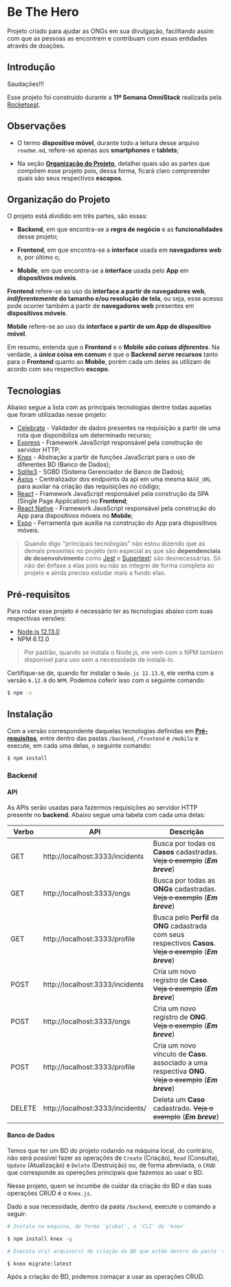 # Be The Hero

Projeto criado para ajudar as ONGs em sua divulgação, facilitando assim com que as pessoas as encontrem e contribuam com essas entidades através de doações.

## Introdução

Saudações!!!

Esse projeto foi construído durante a  __11ª Semana OmniStack__ realizada pela [Rocketseat](https://rocketseat.com.br/).

## Observações

* O termo __dispositivo móvel__, durante todo a leitura desse arquivo `readme.md`, refere-se apenas aos __smartphones__ e __tablets__;

* Na seção [__Organização do Projeto__](#organização-do-projeto), detalhei quais são as partes que compõem esse projeto pois, dessa forma, ficará claro compreender quais são seus respectivos __escopos__. 

## Organização do Projeto

O projeto está dividido em três partes, são essas:

* __Backend__, em que encontra-se a __regra de negócio__ e as __funcionalidades__ desse projeto;

* __Frontend__, em que encontra-se a __interface__ usada em __navegadores web__ e, por último o;

* __Mobile__, em que encontra-se a __interface__ usada pelo __App__ em __dispositivos móveis__.

__Frontend__ refere-se ao uso da __interface a partir de navegadores web__, ___indiferentemente_ do tamanho e/ou resolução de tela__, ou seja, esse acesso pode ocorrer também a partir de __navegadores web__ presentes em __dispositivos móveis__.

__Mobile__ refere-se ao uso da __interface a partir de um App de dispositivo móvel__.

Em resumo, entenda que o __Frontend__ e o __Mobile__ ___são coisas diferentes___. Na verdade, a ___única_ coisa em comum__ é que o __Backend _serve_ recursos__ tanto para o __Frontend__ quanto ao __Mobile__, porém cada um deles as utilizam de acordo com seu respectivo __escopo__.

## Tecnologias

Abaixo segue a lista com as principais tecnologias dentre todas aquelas que foram utilizadas nesse projeto:

* [Celebrate](https://github.com/arb/celebrate) - Validador de dados presentes na requisição a partir de uma rota que disponibiliza um determinado recurso;
* [Express](https://expressjs.com/) - Framework JavaScript responsável pela construção do servidor HTTP;
* [Knex](http://knexjs.org/) - Abstração a partir de funções JavaScript para o uso de diferentes BD (Banco de Dados);
* [Sqlite3](https://github.com/kriasoft/node-sqlite) - SGBD (Sistema Gerenciador de Banco de Dados);
* [Axios](https://github.com/axios/axios) - Centralizador dos endpoints da api em uma mesma `BASE_URL` para auxilar na criação das requisições no código;
* [React](https://reactjs.org/) - Framework JavaScript responsável pela construção da SPA (Single Page Application) no __Frontend__;
* [React Native](https://reactnative.dev/) - Framework JavaScript responsável pela construção do App para dispositivos móveis no __Mobile__;
* [Expo](https://expo.io/) - Ferramenta que auxilia na construção do App para dispositivos móveis.

> Quando digo "principais tecnologias" não estou dizendo que as demais presentes no projeto (em especial as que são __dependenciais de desenvolvimento__ como [Jest](https://jestjs.io/) e [Supertest](https://github.com/visionmedia/supertest)) são desnecessárias. Só não dei ênfase a elas pois eu não as integrei de forma completa ao projeto e ainda preciso estudar mais a fundo elas.

## Pré-requisitos

Para rodar esse projeto é necessário ter as tecnologias abaixo com suas respectivas versões:

* [Node.js 12.13.0](https://nodejs.org/download/release/v12.13.0/)
* NPM 6.12.0

> Por padrão, quando se instala o Node.js, ele vem com o NPM também disponível para uso sem a necessidade de instalá-lo. 

Certifique-se de, quando for instalar o `Node.js 12.13.0`, ele venha com a versão `6.12.0` do `NPM`. Podemos coferir isso com o seguinte comando:

```sh
$ npm -v
```

## Instalação

Com a versão correspondente daquelas tecnologias definidas em [__Pré-requisitos__](#pre-requisitos), entre dentro das pastas `/backend`, `/frontend` e `/mobile` e execute, em cada uma delas, o seguinte comando:

```sh
$ npm install
```

### Backend

#### API

As APIs serão usadas para fazermos requisições ao servidor HTTP presente no __backend__. Abaixo segue uma tabela com cada uma delas:

| Verbo  | API                              | Descrição                                                                                     |
|--------|----------------------------------|-----------------------------------------------------------------------------------------------|
| GET    | http://localhost:3333/incidents  | Busca por todas os __Casos__ cadastradas. ~~Veja o exemplo~~ (**_Em breve_**)                 |
| GET    | http://localhost:3333/ongs       | Busca por todas as __ONGs__ cadastradas.  ~~Veja o exemplo~~ (**_Em breve_**)                 |
| GET    | http://localhost:3333/profile    | Busca pelo __Perfil__ da __ONG__ cadastrada com seus respectivos __Casos__. ~~Veja o exemplo~~ (**_Em breve_**) |
| POST   | http://localhost:3333/incidents  | Cria um novo registro de __Caso__.  ~~Veja o exemplo~~ (**_Em breve_**)                       |
| POST   | http://localhost:3333/ongs       | Cria um novo registro de __ONG__.  ~~Veja o exemplo~~ (**_Em breve_**)                        |
| POST   | http://localhost:3333/profile    | Cria um novo vínculo de __Caso__. associado a uma respectiva __ONG__.  ~~Veja o exemplo~~ (**_Em breve_**)       |
| DELETE | http://localhost:3333/incidents/ | Deleta um __Caso__ cadastrado.  ~~Veja o exemplo~~ (**_Em breve_**)                                            |

#### Banco de Dados

Temos que ter um BD do projeto rodando na máquina local, do contrário, não será possível fazer as operações de `Create` (Criação), `Read` (Consulta), `Update` (Atualização) e `Delete` (Destruição) ou, de forma abreviada, o `CRUD` que corresponde as opereções principais que fazemos ao usar o BD.

Nesse projeto, quem se incumbe de cuidar da criação do BD e das suas operações CRUD é o `Knex.js`. 

Dado a sua necessidade, dentro da pasta `/backend`, execute o comando a seguir:

```sh
# Instala na máquina, de forma 'global', o 'CLI' do 'knex'

$ npm install knex -g

# Executa o(s) arquivo(s) de criação do BD que estão dentro da pasta 'src/database/migrations'

$ knex migrate:latest
```

Após a criação do BD, podemos comaçar a usar as operações CRUD. 

